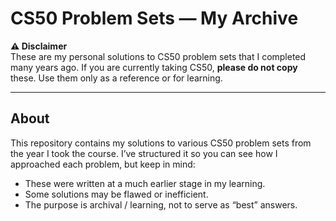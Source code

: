 # CS50 Problem Sets — My Archive

**⚠️ Disclaimer**  
These are my personal solutions to CS50 problem sets that I completed many years ago. If you are currently taking CS50, **please do not copy** these. Use them only as a reference or for learning.

---

## About

This repository contains my solutions to various CS50 problem sets from the year I took the course. I’ve structured it so you can see how I approached each problem, but keep in mind:

- These were written at a much earlier stage in my learning.
- Some solutions may be flawed or inefficient.
- The purpose is archival / learning, not to serve as “best” answers.
